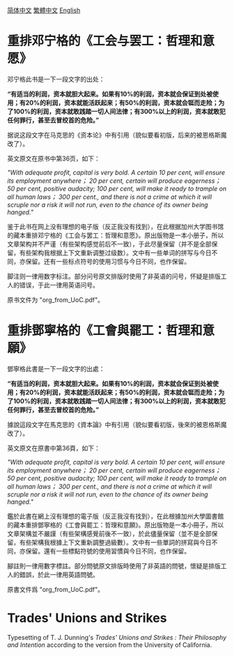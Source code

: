 [简体中文](#chs) [繁體中文](#cht) [English](#en)

# <a name="chs">重排邓宁格的《工会与罢工：哲理和意愿》</a>
邓宁格此书是一下一段文字的出处：

**“有适当的利润，资本就胆大起来。如果有10%的利润，资本就会保证到处被使用；有20%的利润，资本就能活跃起来；有50%的利润，资本就会铤而走险；为了100%的利润，资本就敢践踏一切人间法律；有300%以上的利润，资本就敢犯任何罪行，甚至去冒绞首的危险。”**

据说这段文字在马克思的《资本论》中有引用（貌似要看初版，后来的被恩格斯魔改了）。

英文原文在原书中第36页，如下：

*"With adequate profit, capital is very bold. A certain 10 per cent, will ensure its employment anywhere； 20 per cent, certain will produce eagerness； 50 per cent, positive audacity; 100 per cent, will make it ready to trample on all human laws； 300 per cent., and there is not a crime at which it will scruple nor a risk it will not run, even to the chance of its owner being hanged."*

鉴于此书在网上没有理想的电子版（反正我没有找到），在此根据加州大学图书馆的藏本重排邓宁格的《工会与罢工：哲理和意愿》。原出版物是一本小册子，所以文章架构并不严谨（有些架构感觉前后不一致），于此尽量保留（并不是全部保留，有些架构我根据上下文重新调整过级数）。文中有一些单词的拼写与今日不同，亦保留。还有一些标点符号的使用习惯与今日不同，也作保留。

脚注则一律用数字标注。部分问号原文排版时使用了非英语的问号，怀疑是排版工人的错误，于此一律用英语问号。

原书文件为 "org_from_UoC.pdf"。

# <a name="cht">重排鄧寧格的《工會與罷工：哲理和意願》</a>
鄧寧格此書是一下一段文字的出處：

**“有适当的利润，资本就胆大起来。如果有10%的利润，资本就会保证到处被使用；有20%的利润，资本就能活跃起来；有50%的利润，资本就会铤而走险；为了100%的利润，资本就敢践踏一切人间法律；有300%以上的利润，资本就敢犯任何罪行，甚至去冒绞首的危险。”**

據說這段文字在馬克思的《資本論》中有引用（貌似要看初版，後來的被恩格斯魔改了）。

英文原文在原書中第36頁，如下：

*"With adequate profit, capital is very bold. A certain 10 per cent, will ensure its employment anywhere； 20 per cent, certain will produce eagerness； 50 per cent, positive audacity; 100 per cent, will make it ready to trample on all human laws； 300 per cent., and there is not a crime at which it will scruple nor a risk it will not run, even to the chance of its owner being hanged."*

鑑於此書在網上沒有理想的電子版（反正我沒有找到），在此根據加州大學圖書館的藏本重排鄧寧格的《工會與罷工：哲理和意願》。原出版物是一本小冊子，所以文章架構並不嚴謹（有些架構感覺前後不一致），於此儘量保留（並不是全部保留，有些架構我根據上下文重新調整過級數）。文中有一些單詞的拼寫與今日不同，亦保留。還有一些標點符號的使用習慣與今日不同，也作保留。

腳註則一律用數字標註。部分問號原文排版時使用了非英語的問號，懷疑是排版工人的錯誤，於此一律用英語問號。

原書文件爲 "org_from_UoC.pdf"。

# <a name="en">Trades' Unions and Strikes</a>

Typesetting of T. J. Dunning's *Trades' Unions and Strikes : Their Philosophy and Intention* according to the version from the University of California.
